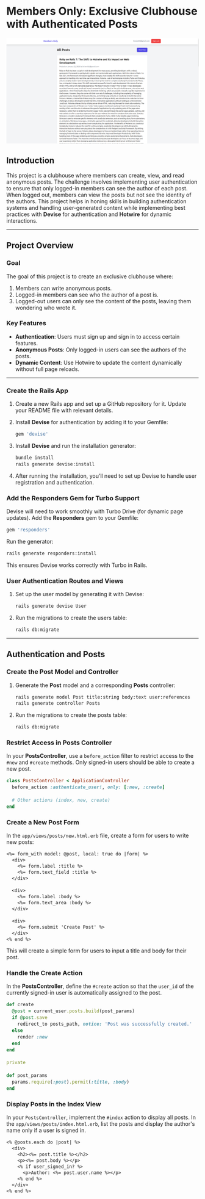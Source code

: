 # Members Only: Exclusive Clubhouse with Authenticated Posts
![Overview](app/assets/images/members_image.png)


## Introduction

This project is a clubhouse where members can create, view, and read anonymous posts. The challenge involves implementing user authentication to ensure that only logged-in members can see the author of each post. When logged out, members can view the posts but not see the identity of the authors. This project helps in honing skills in building authentication systems and handling user-generated content while implementing best practices with **Devise** for authentication and **Hotwire** for dynamic interactions.

---

## Project Overview

### Goal

The goal of this project is to create an exclusive clubhouse where:
1. Members can write anonymous posts.
2. Logged-in members can see who the author of a post is.
3. Logged-out users can only see the content of the posts, leaving them wondering who wrote it.


### Key Features

- **Authentication**: Users must sign up and sign in to access certain features.
- **Anonymous Posts**: Only logged-in users can see the authors of the posts.
- **Dynamic Content**: Use Hotwire to update the content dynamically without full page reloads.

---

### Create the Rails App

1. Create a new Rails app and set up a GitHub repository for it. Update your README file with relevant details.
2. Install **Devise** for authentication by adding it to your Gemfile:

    ```ruby
    gem 'devise'
    ```

3. Install **Devise** and run the installation generator:

    ```bash
    bundle install
    rails generate devise:install
    ```

4. After running the installation, you’ll need to set up Devise to handle user registration and authentication.

### Add the Responders Gem for Turbo Support

Devise will need to work smoothly with Turbo Drive (for dynamic page updates). Add the **Responders** gem to your Gemfile:

```ruby
gem 'responders'
```

Run the generator:

```bash
rails generate responders:install
```

This ensures Devise works correctly with Turbo in Rails.

### User Authentication Routes and Views

1. Set up the user model by generating it with Devise:

    ```bash
    rails generate devise User
    ```

2. Run the migrations to create the users table:

    ```bash
    rails db:migrate
    ```

---

## Authentication and Posts

### Create the Post Model and Controller

1. Generate the **Post** model and a corresponding **Posts** controller:

    ```bash
    rails generate model Post title:string body:text user:references
    rails generate controller Posts
    ```

2. Run the migrations to create the posts table:

    ```bash
    rails db:migrate
    ```

### Restrict Access in Posts Controller

In your **PostsController**, use a `before_action` filter to restrict access to the `#new` and `#create` methods. Only signed-in users should be able to create a new post.

```ruby
class PostsController < ApplicationController
  before_action :authenticate_user!, only: [:new, :create]

  # Other actions (index, new, create)
end
```

### Create a New Post Form

In the `app/views/posts/new.html.erb` file, create a form for users to write new posts:

```erb
<%= form_with model: @post, local: true do |form| %>
  <div>
    <%= form.label :title %>
    <%= form.text_field :title %>
  </div>

  <div>
    <%= form.label :body %>
    <%= form.text_area :body %>
  </div>

  <div>
    <%= form.submit 'Create Post' %>
  </div>
<% end %>
```

This will create a simple form for users to input a title and body for their post.

### Handle the Create Action

In the **PostsController**, define the `#create` action so that the `user_id` of the currently signed-in user is automatically assigned to the post.

```ruby
def create
  @post = current_user.posts.build(post_params)
  if @post.save
    redirect_to posts_path, notice: 'Post was successfully created.'
  else
    render :new
  end
end

private

def post_params
  params.require(:post).permit(:title, :body)
end
```

### Display Posts in the Index View

In your `PostsController`, implement the `#index` action to display all posts. In the `app/views/posts/index.html.erb`, list the posts and display the author's name only if a user is signed in.

```erb
<% @posts.each do |post| %>
  <div>
    <h2><%= post.title %></h2>
    <p><%= post.body %></p>
    <% if user_signed_in? %>
      <p>Author: <%= post.user.name %></p>
    <% end %>
  </div>
<% end %>
```
